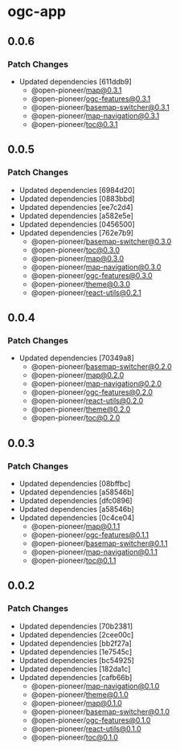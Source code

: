 # ogc-app

## 0.0.6

### Patch Changes

-   Updated dependencies [611ddb9]
    -   @open-pioneer/map@0.3.1
    -   @open-pioneer/ogc-features@0.3.1
    -   @open-pioneer/basemap-switcher@0.3.1
    -   @open-pioneer/map-navigation@0.3.1
    -   @open-pioneer/toc@0.3.1

## 0.0.5

### Patch Changes

-   Updated dependencies [6984d20]
-   Updated dependencies [0883bbd]
-   Updated dependencies [ee7c2d4]
-   Updated dependencies [a582e5e]
-   Updated dependencies [0456500]
-   Updated dependencies [762e7b9]
    -   @open-pioneer/basemap-switcher@0.3.0
    -   @open-pioneer/toc@0.3.0
    -   @open-pioneer/map@0.3.0
    -   @open-pioneer/map-navigation@0.3.0
    -   @open-pioneer/ogc-features@0.3.0
    -   @open-pioneer/theme@0.3.0
    -   @open-pioneer/react-utils@0.2.1

## 0.0.4

### Patch Changes

-   Updated dependencies [70349a8]
    -   @open-pioneer/basemap-switcher@0.2.0
    -   @open-pioneer/map@0.2.0
    -   @open-pioneer/map-navigation@0.2.0
    -   @open-pioneer/ogc-features@0.2.0
    -   @open-pioneer/react-utils@0.2.0
    -   @open-pioneer/theme@0.2.0
    -   @open-pioneer/toc@0.2.0

## 0.0.3

### Patch Changes

-   Updated dependencies [08bffbc]
-   Updated dependencies [a58546b]
-   Updated dependencies [dfc0896]
-   Updated dependencies [a58546b]
-   Updated dependencies [0c4ce04]
    -   @open-pioneer/map@0.1.1
    -   @open-pioneer/ogc-features@0.1.1
    -   @open-pioneer/basemap-switcher@0.1.1
    -   @open-pioneer/map-navigation@0.1.1
    -   @open-pioneer/toc@0.1.1

## 0.0.2

### Patch Changes

-   Updated dependencies [70b2381]
-   Updated dependencies [2cee00c]
-   Updated dependencies [bb2f27a]
-   Updated dependencies [1e7545c]
-   Updated dependencies [bc54925]
-   Updated dependencies [182da1c]
-   Updated dependencies [cafb66b]
    -   @open-pioneer/map-navigation@0.1.0
    -   @open-pioneer/theme@0.1.0
    -   @open-pioneer/map@0.1.0
    -   @open-pioneer/basemap-switcher@0.1.0
    -   @open-pioneer/ogc-features@0.1.0
    -   @open-pioneer/react-utils@0.1.0
    -   @open-pioneer/toc@0.1.0

